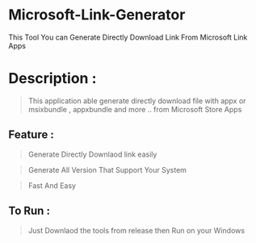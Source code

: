 # Microsoft-Link-Generator
This Tool You can Generate Directly Download Link From Microsoft Link Apps

# Description : 

> This application able generate directly download file with appx or msixbundle , appxbundle and more .. from Microsoft Store Apps 


## Feature :

> Generate Directly Downlaod link easily 

> Generate All Version That Support Your System 

> Fast And Easy

## To Run :

> Just Downlaod the tools from release then Run on your Windows 

